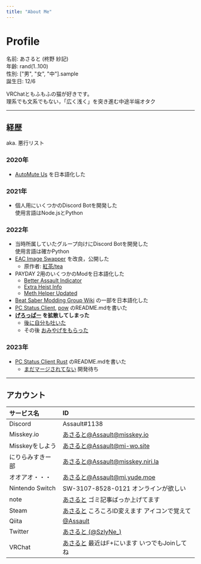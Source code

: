 ```yaml
---
title: "About Me"
---
```


# Profile

名前: あさると (柊野 紗記)  
年齢: rand(1..100)  
性別: ["男", "女", "中"].sample  
誕生日: 12/6  

VRChatともふもふの猫が好きです。  
理系でも文系でもない，「広く浅く」を突き進む中途半端オタク

---

## 経歴

aka. 悪行リスト

### 2020年
- [AutoMute Us](https://github.com/automuteus/automuteus) を日本語化した

### 2021年
- 個人用にいくつかのDiscord Botを開発した  
  使用言語はNode.jsとPython

### 2022年
- 当時所属していたグループ向けにDiscord Botを開発した  
  使用言語は確かPython
- [EAC Image Swapper](https://github.com/Assault1892/EAC-Image-Swapper-bat) を改良，公開した
  - 原作者: [紅茶/tea](https://twitter.com/R_gray0125)
- PAYDAY 2用のいくつかのModを日本語化した
  - [Better Assault Indicator](https://modworkshop.net/mod/22712)
  - [Extra Heist Info](https://modworkshop.net/mod/31915)
  - [Meth Helper Updated](https://modworkshop.net/mod/25950)
- [Beat Saber Modding Group Wiki](https://bsmg.wiki) の一部を日本語化した
- [PC Status Client](https://github.com/Zel9278/pc-status-client), [pow](https://github.com/kazukazu123123/pow) のREADME.mdを書いた
- **[げろっぱー](https://twitter.com/pepepper_cpp/status/1587477118140968960) を拡散してしまった**
  - [後に自分も吐いた](https://twitter.com/SzlyNe_/status/1613301443175546880)
  - その後 [おみやげをもらった](https://twitter.com/pepepper_cpp/status/1621775350178152451)

### 2023年
- [PC Status Client Rust](https://github.com/kazukazu123123/pcsc-rs) のREADME.mdを書いた
  - [まだマージされてない](https://github.com/kazukazu123123/pcsc-rs/pull/28) 開発待ち

---

## アカウント

| サービス名 | ID |
| :--- | :--- | 
| Discord | Assault#1138 |
| Misskey.io | [あさると@Assault@misskey.io](https://misskey.io/@Assault) |
| Misskeyをしよう | [あさると@Assault@mi-wo.site](https://mi-wo.site/@Assault) |
| にりらみすきー部 | [あさると@Assault@misskey.niri.la](https://misskey.niri.la/@Assault) |
| オオアオ・・・ | [あさると@Assault@mi.yude.moe](https://mi.yude.moe/@Assault) |
| Nintendo Switch | SW-3107-8528-0121 オンラインが欲しい |
| note | [あさると](https://note.com/assault_) ゴミ記事ばっか上げてます |
| Steam | [あさると](https://steamcommunity.com/profiles/76561197985049658) ころころID変えます アイコンで覚えて|
| Qiita | [@Assault](https://qiita.com/Assault) |
| Twitter | [あさると (@SzlyNe_)](https://twitter.com/SzlyNe_) |
| VRChat | [あさると](https://vrchat.com/home/user/usr_9dec4a38-a8e0-4b70-bd26-613c5d2ca9cf) 最近はF+にいます いつでもJoinしてね|